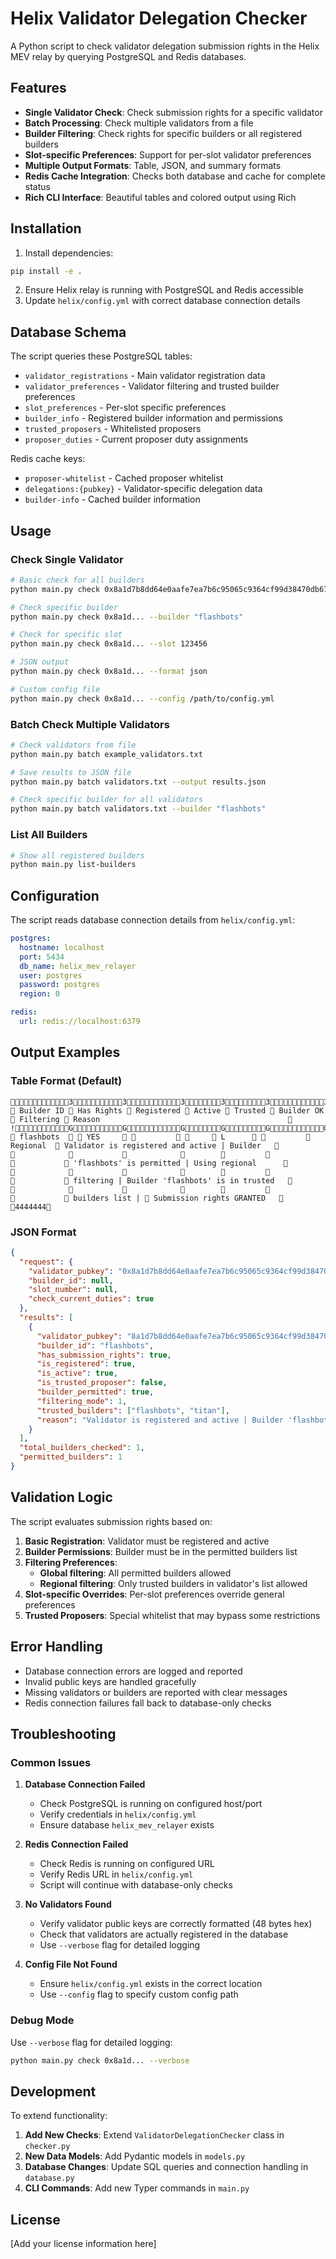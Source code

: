 # Helix Validator Delegation Checker

A Python script to check validator delegation submission rights in the Helix MEV relay by querying PostgreSQL and Redis databases.

## Features

- **Single Validator Check**: Check submission rights for a specific validator
- **Batch Processing**: Check multiple validators from a file
- **Builder Filtering**: Check rights for specific builders or all registered builders
- **Slot-specific Preferences**: Support for per-slot validator preferences
- **Multiple Output Formats**: Table, JSON, and summary formats
- **Redis Cache Integration**: Checks both database and cache for complete status
- **Rich CLI Interface**: Beautiful tables and colored output using Rich

## Installation

1. Install dependencies:
```bash
pip install -e .
```

2. Ensure Helix relay is running with PostgreSQL and Redis accessible
3. Update `helix/config.yml` with correct database connection details

## Database Schema

The script queries these PostgreSQL tables:
- `validator_registrations` - Main validator registration data
- `validator_preferences` - Validator filtering and trusted builder preferences  
- `slot_preferences` - Per-slot specific preferences
- `builder_info` - Registered builder information and permissions
- `trusted_proposers` - Whitelisted proposers
- `proposer_duties` - Current proposer duty assignments

Redis cache keys:
- `proposer-whitelist` - Cached proposer whitelist
- `delegations:{pubkey}` - Validator-specific delegation data
- `builder-info` - Cached builder information

## Usage

### Check Single Validator

```bash
# Basic check for all builders
python main.py check 0x8a1d7b8dd64e0aafe7ea7b6c95065c9364cf99d38470db679bdf5c9bed34755c947c6c3cdb2f4a66dd4d31aae7e23d7a

# Check specific builder
python main.py check 0x8a1d... --builder "flashbots"

# Check for specific slot
python main.py check 0x8a1d... --slot 123456

# JSON output
python main.py check 0x8a1d... --format json

# Custom config file
python main.py check 0x8a1d... --config /path/to/config.yml
```

### Batch Check Multiple Validators

```bash
# Check validators from file
python main.py batch example_validators.txt

# Save results to JSON file
python main.py batch validators.txt --output results.json

# Check specific builder for all validators
python main.py batch validators.txt --builder "flashbots"
```

### List All Builders

```bash
# Show all registered builders
python main.py list-builders
```

## Configuration

The script reads database connection details from `helix/config.yml`:

```yaml
postgres:
  hostname: localhost
  port: 5434
  db_name: helix_mev_relayer
  user: postgres
  password: postgres
  region: 0

redis:
  url: redis://localhost:6379
```

## Output Examples

### Table Format (Default)
```
3333333
 Builder ID  Has Rights  Registered  Active  Trusted  Builder OK  Filtering  Reason                                          
!GGGGGGG)
 flashbots    YES                      L                 Regional   Validator is registered and active | Builder   
                                                                            'flashbots' is permitted | Using regional      
                                                                            filtering | Builder 'flashbots' is in trusted   
                                                                            builders list |  Submission rights GRANTED   
            4           4            4        4         4            4           4                                                 
```

### JSON Format
```json
{
  "request": {
    "validator_pubkey": "0x8a1d7b8dd64e0aafe7ea7b6c95065c9364cf99d38470db679bdf5c9bed34755c947c6c3cdb2f4a66dd4d31aae7e23d7a",
    "builder_id": null,
    "slot_number": null,
    "check_current_duties": true
  },
  "results": [
    {
      "validator_pubkey": "8a1d7b8dd64e0aafe7ea7b6c95065c9364cf99d38470db679bdf5c9bed34755c947c6c3cdb2f4a66dd4d31aae7e23d7a",
      "builder_id": "flashbots",
      "has_submission_rights": true,
      "is_registered": true,
      "is_active": true,
      "is_trusted_proposer": false,
      "builder_permitted": true,
      "filtering_mode": 1,
      "trusted_builders": ["flashbots", "titan"],
      "reason": "Validator is registered and active | Builder 'flashbots' is permitted | Using regional filtering | Builder 'flashbots' is in trusted builders list |  Submission rights GRANTED"
    }
  ],
  "total_builders_checked": 1,
  "permitted_builders": 1
}
```

## Validation Logic

The script evaluates submission rights based on:

1. **Basic Registration**: Validator must be registered and active
2. **Builder Permissions**: Builder must be in the permitted builders list
3. **Filtering Preferences**: 
   - **Global filtering**: All permitted builders allowed
   - **Regional filtering**: Only trusted builders in validator's list allowed
4. **Slot-specific Overrides**: Per-slot preferences override general preferences
5. **Trusted Proposers**: Special whitelist that may bypass some restrictions

## Error Handling

- Database connection errors are logged and reported
- Invalid public keys are handled gracefully
- Missing validators or builders are reported with clear messages
- Redis connection failures fall back to database-only checks

## Troubleshooting

### Common Issues

1. **Database Connection Failed**
   - Check PostgreSQL is running on configured host/port
   - Verify credentials in `helix/config.yml`
   - Ensure database `helix_mev_relayer` exists

2. **Redis Connection Failed**
   - Check Redis is running on configured URL
   - Verify Redis URL in `helix/config.yml`
   - Script will continue with database-only checks

3. **No Validators Found**
   - Verify validator public keys are correctly formatted (48 bytes hex)
   - Check that validators are actually registered in the database
   - Use `--verbose` flag for detailed logging

4. **Config File Not Found**
   - Ensure `helix/config.yml` exists in the correct location
   - Use `--config` flag to specify custom config path

### Debug Mode

Use `--verbose` flag for detailed logging:
```bash
python main.py check 0x8a1d... --verbose
```

## Development

To extend functionality:

1. **Add New Checks**: Extend `ValidatorDelegationChecker` class in `checker.py`
2. **New Data Models**: Add Pydantic models in `models.py` 
3. **Database Changes**: Update SQL queries and connection handling in `database.py`
4. **CLI Commands**: Add new Typer commands in `main.py`

## License

[Add your license information here]